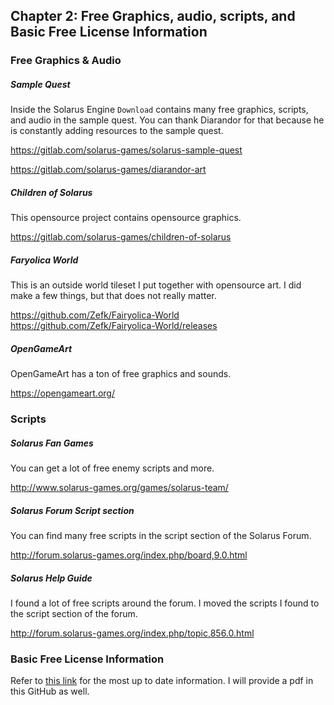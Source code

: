 
## Chapter 2: Free Graphics, audio, scripts, and Basic Free License Information

### Free Graphics & Audio

##### Sample Quest

Inside the Solarus Engine `Download` contains many free graphics, scripts, and audio in the sample quest. You can thank Diarandor for that because he is constantly adding resources to the sample quest.

https://gitlab.com/solarus-games/solarus-sample-quest

https://gitlab.com/solarus-games/diarandor-art

##### Children of Solarus

This opensource project contains opensource graphics.

https://gitlab.com/solarus-games/children-of-solarus

##### Faryolica World

This is an outside world tileset I put together with opensource art. I did make a few things, but that does not really matter.

https://github.com/Zefk/Fairyolica-World
https://github.com/Zefk/Fairyolica-World/releases

##### OpenGameArt

OpenGameArt has a ton of free graphics and sounds.

https://opengameart.org/

### Scripts

##### Solarus Fan Games

You can get a lot of free enemy scripts and more.

http://www.solarus-games.org/games/solarus-team/

##### Solarus Forum Script section

You can find many free scripts in the script section of the Solarus Forum.

http://forum.solarus-games.org/index.php/board,9.0.html

##### Solarus Help Guide

I found a lot of free scripts around the forum. I moved the scripts I found to the script section of the forum. 

http://forum.solarus-games.org/index.php/topic,856.0.html

### Basic Free License Information

Refer to [this link](http://forum.solarus-games.org/index.php/topic,610.0.html) for the most up to date information. I will provide a pdf in this GitHub as well.

